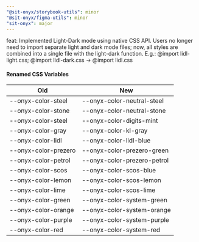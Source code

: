 ```yaml
---
"@sit-onyx/storybook-utils": minor
"@sit-onyx/figma-utils": minor
"sit-onyx": major
---
```


feat: Implemented Light-Dark mode using native CSS API. Users no longer need to import separate light and dark mode files; now, all styles are combined into a single file with the light-dark function.
E.g.: @import lidl-light.css; @import lidl-dark.css -> @import lidl.css

#### Renamed CSS Variables

| Old                  | New                         |
| -------------------- | --------------------------- |
| --onyx-color-steel   | --onyx-color-neutral-steel  |
| --onyx-color-stone   | --onyx-color-neutral-stone  |
| --onyx-color-steel   | --onyx-color-digits-mint    |
| --onyx-color-gray    | --onyx-color-kl-gray        |
| --onyx-color-lidl    | --onyx-color-lidl-blue      |
| --onyx-color-prezero | --onyx-color-prezero-green  |
| --onyx-color-petrol  | --onyx-color-prezero-petrol |
| --onyx-color-scos    | --onyx-color-scos-blue      |
| --onyx-color-lemon   | --onyx-color-scos-lemon     |
| --onyx-color-lime    | --onyx-color-scos-lime      |
| --onyx-color-green   | --onyx-color-system-green   |
| --onyx-color-orange  | --onyx-color-system-orange  |
| --onyx-color-purple  | --onyx-color-system-purple  |
| --onyx-color-red     | --onyx-color-system-red     |
